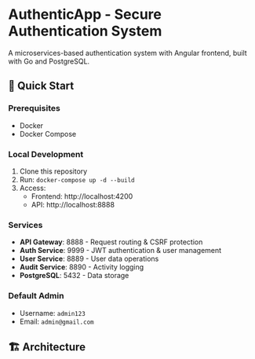 # AuthenticApp - Secure Authentication System

A microservices-based authentication system with Angular frontend, built with Go and PostgreSQL.

## 🚀 Quick Start

### Prerequisites
- Docker
- Docker Compose

### Local Development
1. Clone this repository
2. Run: `docker-compose up -d --build`
3. Access:
   - Frontend: http://localhost:4200
   - API: http://localhost:8888

### Services
- **API Gateway**: 8888 - Request routing & CSRF protection
- **Auth Service**: 9999 - JWT authentication & user management  
- **User Service**: 8889 - User data operations
- **Audit Service**: 8890 - Activity logging
- **PostgreSQL**: 5432 - Data storage

### Default Admin
- Username: `admin123`
- Email: `admin@gmail.com`

## 🏗 Architecture
